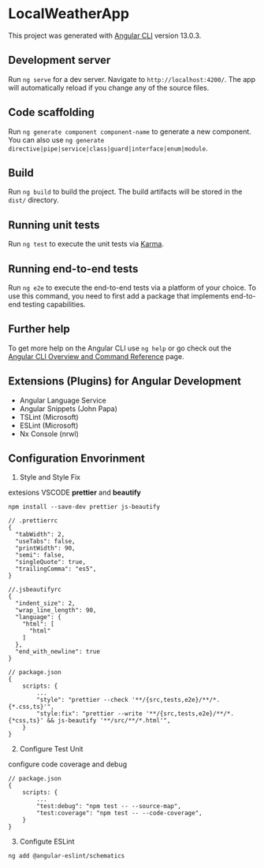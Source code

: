 # LocalWeatherApp

This project was generated with [Angular CLI](https://github.com/angular/angular-cli) version 13.0.3.

## Development server

Run `ng serve` for a dev server. Navigate to `http://localhost:4200/`. The app will automatically reload if you change any of the source files.

## Code scaffolding

Run `ng generate component component-name` to generate a new component. You can also use `ng generate directive|pipe|service|class|guard|interface|enum|module`.

## Build

Run `ng build` to build the project. The build artifacts will be stored in the `dist/` directory.

## Running unit tests

Run `ng test` to execute the unit tests via [Karma](https://karma-runner.github.io).

## Running end-to-end tests

Run `ng e2e` to execute the end-to-end tests via a platform of your choice. To use this command, you need to first add a package that implements end-to-end testing capabilities.

## Further help

To get more help on the Angular CLI use `ng help` or go check out the [Angular CLI Overview and Command Reference](https://angular.io/cli) page.

## Extensions (Plugins) for Angular Development

- Angular Language Service
- Angular Snippets (John Papa)
- TSLint (Microsoft)
- ESLint (Microsoft)
- Nx Console (nrwl)

## Configuration Envorinment

1. Style and Style Fix

extesions VSCODE **prettier** and **beautify**

`npm install --save-dev prettier js-beautify`

```
// .prettierrc
{
  "tabWidth": 2,
  "useTabs": false,
  "printWidth": 90,
  "semi": false,
  "singleQuote": true,
  "trailingComma": "es5",
}
```

```
//.jsbeautifyrc
{
  "indent_size": 2,
  "wrap_line_length": 90,
  "language": {
    "html": [
      "html"
    ]
  },
  "end_with_newline": true
}
```

```
// package.json
{
    scripts: {
        ...
        "style": "prettier --check '**/{src,tests,e2e}/**/*.{*.css,ts}'",
        "style:fix": "prettier --write '**/{src,tests,e2e}/**/*.{*css,ts}' && js-beautify '**/src/**/*.html'",
    }
}
```

2. Configure Test Unit

configure code coverage and debug

```
// package.json
{
    scripts: {
        ...
        "test:debug": "npm test -- --source-map",
        "test:coverage": "npm test -- --code-coverage",
    }
}
```

3. Configute ESLint

```
ng add @angular-eslint/schematics
```
